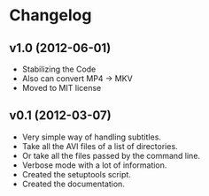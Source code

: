 # Changelog

## v1.0 (2012-06-01)

* Stabilizing the Code
* Also can convert MP4 -> MKV
* Moved to MIT license


## v0.1 (2012-03-07)

* Very simple way of handling subtitles.
* Take all the AVI files of a list of directories.
* Or take all the files passed by the command line.
* Verbose mode with a lot of information.
* Created the setuptools script.
* Created the documentation.
